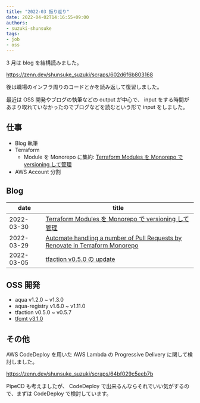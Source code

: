 ```yaml
---
title: "2022-03 振り返り"
date: 2022-04-02T14:16:55+09:00
authors:
- suzuki-shunsuke
tags:
- job
- oss
---
```


3 月は blog を結構読みました。

https://zenn.dev/shunsuke_suzuki/scraps/602d6f6b803168

後は職場のインフラ周りのコードとかを読み返して復習しました。

最近は OSS 開発やブログの執筆などの output が中心で、 input をする時間があまり取れていなかったのでブログなどを読むという形で input をしました。

## 仕事

* Blog 執筆
* Terraform
  * Module を Monorepo に集約: [Terraform Modules を Monorepo で versioning して管理](https://blog.studysapuri.jp/entry/2022/03/30/080000)
* AWS Account 分割

## Blog

date | title
--- | ---
2022-03-30 | [Terraform Modules を Monorepo で versioning して管理](https://blog.studysapuri.jp/entry/2022/03/30/080000)
2022-03-29 | [Automate handling a number of Pull Requests by Renovate in Terraform Monorepo](https://devs.quipper.com/2022/03/29/automate-handling-a-number-of-pull-requests-by-renovate-in-terraform-monorepo.html)
2022-03-05 | [tfaction v0.5.0 の update](https://zenn.dev/shunsuke_suzuki/articles/tfaction-v050)

## OSS 開発

* aqua v1.2.0 ~ v1.3.0
* aqua-registry v1.6.0 ~ v1.11.0
* tfaction v0.5.0 ~ v0.5.7
* [tfcmt v3.1.0](https://github.com/suzuki-shunsuke/tfcmt/releases/tag/v3.1.0)

## その他

AWS CodeDeploy を用いた AWS Lambda の Progressive Delivery に関して検討しました。

https://zenn.dev/shunsuke_suzuki/scraps/64bf029c5eeb7b

PipeCD も考えましたが、 CodeDeploy で出来るんならそれでいい気がするので、まずは CodeDeploy で検討しています。
